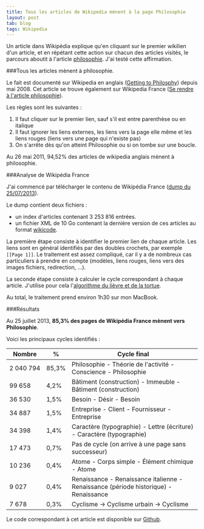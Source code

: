 ```yaml
---
title: Tous les articles de Wikipedia mènent à la page Philosophie
layout: post
tab: blog
tags: Wikipedia
---
```


Un article dans Wikipédia
explique qu'en cliquant sur le premier wikilien d'un article,
et en répétant cette action sur chacun des articles visités, le parcours aboutit à l'article [philosophie](http://fr.wikipedia.org/wiki/Philosophie). J'ai testé cette affirmation.



###Tous les articles mènent à philosophie.

Le fait est documenté sur Wikipedia en anglais ([Getting to Philosphy](http://en.wikipedia.org/wiki/Wikipedia:Getting_to_Philosophy)) depuis mai 2008.
Cet article se trouve également sur Wikipedia France ([Se rendre à l'article philosophie](http://fr.wikipedia.org/wiki/Wikip%C3%A9dia:Se_rendre_%C3%A0_l'article_philosophie)).

Les règles sont les suivantes :

1. Il faut cliquer sur le premier lien, sauf s'il est entre parenthèse ou en italique
2. Il faut ignorer les liens externes, les liens vers la page elle même et les liens rouges (liens vers une page qui n'existe pas)
3. On s'arrête dès qu'on atteint Philosophie ou si on tombe sur une boucle.

Au 26 mai 2011, 94,52% des articles de wikipedia anglais mènent à philosophie.


###Analyse de Wikipédia France

J'ai commencé par télécharger le contenu de Wikipédia France ([dump du 25/07/2013](http://dumps.wikimedia.org/frwiki/20130725/)).

Le dump contient deux fichiers :

- un index d'articles contenant 3 253 816 entrées.
- un fichier XML de 10 Go contenant la dernière version de ces articles au format [wikicode](http://fr.wikipedia.org/wiki/Wikitexte).

La première étape consiste à identifier le premier lien de chaque article. Les liens sont en général identifiés par des doubles crochets,
par exemple `[[Page 1]]`. Le traitement est assez compliqué, car il y a de nombreux cas particuliers à prendre en compte (modèles, liens rouges, liens vers des images fichiers, redirection, ...).

La seconde étape consiste à calculer le cycle correspondant à chaque article.
J'utilise pour cela l'[algorithme du lièvre et de la tortue](http://fr.wikipedia.org/wiki/Algorithme_du_li%C3%A8vre_et_de_la_tortue).

Au total, le traitement prend environ 1h30 sur mon MacBook.

###Résultats

Au 25 juillet 2013, **85,3% des pages de Wikipédia France mènent vers Philosophie**.


Voici les principaux cycles identifiés :

<table class="table table-bordered table-stripped">
<thead>
<tr>
<th>Nombre</th>
<th>%</th>
<th>Cycle final</th>
</tr>
</thead>
<tr>
<td>2&nbsp;040&nbsp;794</td>
<td>85,3%</td>
<td>Philosophie - Théorie de l'activité - Conscience - Philosophie</td>
</tr>
<tr>
</td>
<td>99&nbsp;658</td>
<td>4,2%</td>
<td>Bâtiment (construction) - Immeuble - Bâtiment (construction)</td>
</tr>
<tr>
<td>36&nbsp;530</td>
<td>1,5%</td>
<td>Besoin - Désir - Besoin</td>
</tr>
<tr>
<td>34&nbsp;887</td>
<td>1,5%</td>
<td>Entreprise - Client - Fournisseur - Entreprise</td>
</tr>
<tr>
<td>34 398</td>
<td>1,4%</td>
<td>Caractère (typographie) - Lettre (écriture) - Caractère (typographie)</td>
</tr>
<tr>
<td>17&nbsp;473</td>
<td>0,7%</td>
<td>Pas de cycle (on arrive à une page sans successeur)</td>
</tr>
<tr>
<td>10 236</td>
<td>0,4%</td>
<td>Atome - Corps simple - Élément chimique - Atome</td>
</tr>
<tr>
<td>9 027</td>
<td>0,4%</td>
<td>Renaissance - Renaissance italienne - Renaissance (période historique) - Renaissance</td>
</tr>
<tr>
<td>7 678</td>
<td>0,3%</td>
<td>Cyclisme -> Cyclisme urbain -> Cyclisme </td>
</tr>
</table>



Le code correspondant à cet article est disponible sur [Github](https://github.com/OlivierBourgain/Wikiloop).
